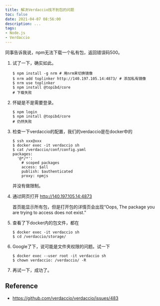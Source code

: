 ```yaml
---
title: 解决Verdaccio找不到包的问题
toc: false
date: 2021-04-07 08:56:00
description: ...
tags:
- Node.js
- Verdaccio
---
```


同事告诉我说，npm无法下载一个私有包，返回错误码500。

1. 试了一下，确实如此。

   ```shell
   $ npm install -g nrm # 用nrm来切换镜像
   $ nrm add toplinker http://140.197.105.14:4873/ # 添加私有镜像
   $ nrm use toplinker
   $ npm install @topibd/core
   # 下载失败
   ```

2. 怀疑是不是需要登录。

   ```shell
   $ npm login
   $ npm install @topibd/core
   # 仍然失败
   ```

3. 检查一下verdaccio的配置，我们的verdaccio是在docker中的

   ```shell
   $ ssh xxx@xxx
   $ docker exec -it verdaccio sh
   $ cat /verdaccio/conf/config.yaml
   packages:
     '@*/*':
       # scoped packages
       access: $all
       publish: $authenticated
       proxy: npmjs
   ```

   并没有做限制。


4. 通过网页打开 http://140.197.105.14:4873

   首页能显示所有包，但是打开包的详情页会出现“Oops, The package you are trying to access does not exist.”

5. 查看了下docker内的包文件，都在

   ```shell
   $ docker exec -it verdaccio sh
   $ cd /verdaccio/storage/
   ```

6. Google了下，说可能是文件夹权限的问题。试一下

   ```shell
   $ docker exec --user root -it verdaccio sh
   $ chown verdaccio: /verdaccio/ -R
   ```

7. 再试一下，成功了。

## Reference

- https://github.com/verdaccio/verdaccio/issues/483

